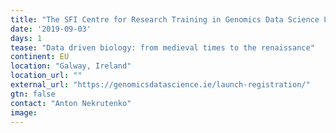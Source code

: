 ```yaml
---
title: "The SFI Centre for Research Training in Genomics Data Science Launch Conference"
date: '2019-09-03'
days: 1
tease: "Data driven biology: from medieval times to the renaissance"
continent: EU
location: "Galway, Ireland"
location_url: ""
external_url: "https://genomicsdatascience.ie/launch-registration/"
gtn: false
contact: "Anton Nekrutenko"
image: 
---
```

